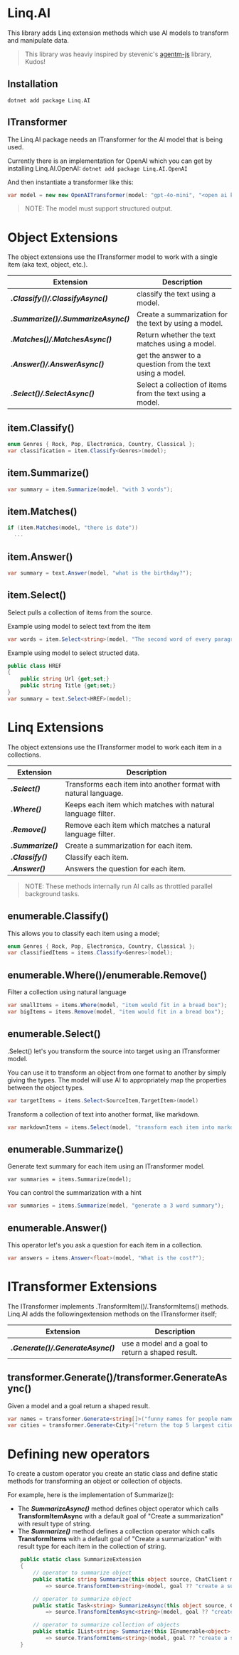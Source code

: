 # Linq.AI
This library adds Linq extension methods which use AI models to transform and manipulate data.

> This library was heaviy inspired by stevenic's [agentm-js](https://github.com/stevenic/agentm-js) library, Kudos!

## Installation
```dotnet add package Linq.AI```

## ITransformer 
The Linq.AI package needs an ITransformer for the AI model that is being used. 

Currently there is an implementation for OpenAI which you can get by installing Linq.AI.OpenAI:
```dotnet add package Linq.AI.OpenAI ```

And then instantiate a transformer like this:
```csharp
var model = new new OpenAITransformer(model: "gpt-4o-mini", "<open ai key>");
```
> NOTE: The model must support structured output.

# Object Extensions
The object extensions use the ITransformer model to work with a single item (aka text, object, etc.).

| Extension | Description | 
| ----------| ------------|
| ***.Classify()/.ClassifyAsync()*** | classify the text using a model. |
| ***.Summarize()/.SummarizeAsync()*** | Create a summarization for the text by using a model. |
| ***.Matches()/.MatchesAsync()*** | Return whether the text matches using a model. |
| ***.Answer()/.AnswerAsync()*** | get the answer to a question from the text using a model. |
| ***.Select()/.SelectAsync()*** | Select a collection of items from the text using a model. |

## item.Classify() 

```csharp
enum Genres { Rock, Pop, Electronica, Country, Classical };
var classification = item.Classify<Genres>(model);
```

## item.Summarize() 

```csharp
var summary = item.Summarize(model, "with 3 words");
```

## item.Matches() 

```csharp
if (item.Matches(model, "there is date"))
  ...
```

## item.Answer() 

```csharp
var summary = text.Answer(model, "what is the birthday?");
```

## item.Select() 
Select pulls a collection of items from the source.

Example using model to select text from the item
```csharp
var words = item.Select<string>(model, "The second word of every paragraph");
```

Example using model to select structed data.
```csharp
public class HREF 
{ 
	public string Url {get;set;}
	public string Title {get;set;}
}
var summary = text.Select<HREF>(model);
```

# Linq Extensions 
The object extensions use the ITransformer model to work each item in a collections.

| Extension | Description | 
| ----------| ------------|
| ***.Select()*** | Transforms each item into another format with natural language. |
| ***.Where()*** | Keeps each item which matches with natural language filter. |
| ***.Remove()*** | Remove each item which matches a natural language filter. |
| ***.Summarize()*** | Create a summarization for each item. |
| ***.Classify()*** | Classify each item. |
| ***.Answer()*** | Answers the question for each item. |

> NOTE: These methods internally run AI calls as throttled parallel background tasks.

## enumerable.Classify() 
This allows you to classify each item using a model;
```csharp
enum Genres { Rock, Pop, Electronica, Country, Classical };
var classifiedItems = items.Classify<Genres>(model);
```

## enumerable.Where()/enumerable.Remove() 
Filter a collection using natural language
```csharp
var smallItems = items.Where(model, "item would fit in a bread box");
var bigItems = items.Remove(model, "item would fit in a bread box");
```

## enumerable.Select() 
.Select() let's you transform the source into target using an ITransformer model.

You can use it to transform an object from one format to another by simply giving the types. The model
will use AI to appropriately map the properties between the object types.
```csharp
var targetItems = items.Select<SourceItem,TargetItem>(model)
```

Transform a collection of text into another format, like markdown.
```csharp
var markdownItems = items.Select(model, "transform each item into markdown like this:\n# {{TITLE}}\n{{AUTHOR}}\n{{Description}}")
```

## enumerable.Summarize() 
Generate text summary for each item using an ITransformer model.

```chsarp
var summaries = items.Summarize(model);
```

You can control the summarization with a hint
```csharp
var summaries = items.Summarize(model, "generate a 3 word summary");
```

## enumerable.Answer() 
This operator let's you ask a question for each item in a collection.
```csharp
var answers = items.Answer<float>(model, "What is the cost?");
```

# ITransformer Extensions
The ITransformer implements .TransformItem()/.TransformItems() methods. Linq.AI adds the followingextension methods on the
ITransformer itself;

| Extension | Description | 
| ----------| ------------|
| ***.Generate()/.GenerateAsync()*** | use a model and a goal to return a shaped result. |

## transformer.Generate()/transformer.GenerateAsync()
Given a model and a goal return a shaped result.
```csharp
var names = transformer.Generate<string[]>("funny names for people named bob");
var cities = transformer.Generate<City>("return the top 5 largest cities in the world.");
```

# Defining new operators
To create a custom operator you create an static class and define static methods for transforming an object or collection of objects.

For example, here is the implementation of Summarize():

* The ***SummarizeAsync()*** method defines object operator which calls **TransformItemAsync** with a default goal of "Create a summarization" with result type of string.
* The ***Summarize()*** method defines a collection operator which calls **TransformItems** with a default goal of "Create a summarization" with result type for each item in the collection of string.

```csharp
    public static class SummarizeExtension
    {
        // operator to summarize object
        public static string Summarize(this object source, ChatClient model, string? goal, string? instructions = null, CancellationToken cancellationToken = default)
            => source.TransformItem<string>(model, goal ?? "create a summarization", instructions, cancellationToken);

        // operator to summarize object
        public static Task<string> SummarizeAsync(this object source, ChatClient model, string? goal, string? instructions = null, CancellationToken cancellationToken = default)
            => source.TransformItemAsync<string>(model, goal ?? "create a summarization", instructions, cancellationToken);

        // operator to summarize collection of objects
        public static IList<string> Summarize(this IEnumerable<object> source, ChatClient model, string? goal = null, string? instructions = null, int? maxParallel = null, CancellationToken cancellationToken = default)
            => source.TransformItems<string>(model, goal ?? "create a summarization", instructions, maxParallel, cancellationToken);
    }
```
